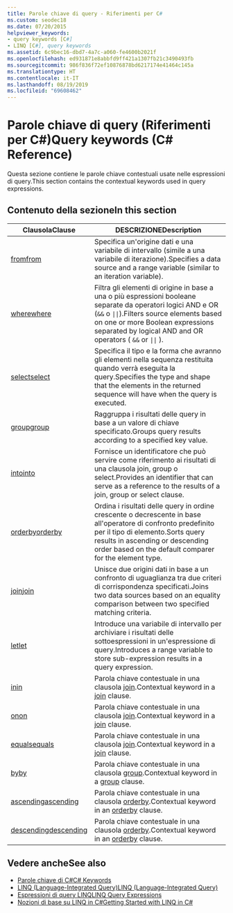 ```yaml
---
title: Parole chiave di query - Riferimenti per C#
ms.custom: seodec18
ms.date: 07/20/2015
helpviewer_keywords:
- query keywords [C#]
- LINQ [C#], query keywords
ms.assetid: 6c9bec16-dbd7-4a7c-a060-fe4600b2021f
ms.openlocfilehash: ed931871e8abbfd9ff421a1307fb21c3490493fb
ms.sourcegitcommit: 986f836f72ef10876878bd6217174e41464c145a
ms.translationtype: HT
ms.contentlocale: it-IT
ms.lasthandoff: 08/19/2019
ms.locfileid: "69608462"
---
```

# <a name="query-keywords-c-reference"></a><span data-ttu-id="dff27-102">Parole chiave di query (Riferimenti per C#)</span><span class="sxs-lookup"><span data-stu-id="dff27-102">Query keywords (C# Reference)</span></span>

<span data-ttu-id="dff27-103">Questa sezione contiene le parole chiave contestuali usate nelle espressioni di query.</span><span class="sxs-lookup"><span data-stu-id="dff27-103">This section contains the contextual keywords used in query expressions.</span></span>

## <a name="in-this-section"></a><span data-ttu-id="dff27-104">Contenuto della sezione</span><span class="sxs-lookup"><span data-stu-id="dff27-104">In this section</span></span>

|<span data-ttu-id="dff27-105">Clausola</span><span class="sxs-lookup"><span data-stu-id="dff27-105">Clause</span></span>|<span data-ttu-id="dff27-106">DESCRIZIONE</span><span class="sxs-lookup"><span data-stu-id="dff27-106">Description</span></span>|
|------------|-----------------|
|[<span data-ttu-id="dff27-107">from</span><span class="sxs-lookup"><span data-stu-id="dff27-107">from</span></span>](from-clause.md)|<span data-ttu-id="dff27-108">Specifica un'origine dati e una variabile di intervallo (simile a una variabile di iterazione).</span><span class="sxs-lookup"><span data-stu-id="dff27-108">Specifies a data source and a range variable (similar to an iteration variable).</span></span>|
|[<span data-ttu-id="dff27-109">where</span><span class="sxs-lookup"><span data-stu-id="dff27-109">where</span></span>](where-clause.md)|<span data-ttu-id="dff27-110">Filtra gli elementi di origine in base a una o più espressioni booleane separate da operatori logici AND e OR (`&&` o <code>&#124;&#124;</code>).</span><span class="sxs-lookup"><span data-stu-id="dff27-110">Filters source elements based on one or more Boolean expressions separated by logical AND and OR operators ( `&&` or <code>&#124;&#124;</code> ).</span></span>|
|[<span data-ttu-id="dff27-111">select</span><span class="sxs-lookup"><span data-stu-id="dff27-111">select</span></span>](select-clause.md)|<span data-ttu-id="dff27-112">Specifica il tipo e la forma che avranno gli elementi nella sequenza restituita quando verrà eseguita la query.</span><span class="sxs-lookup"><span data-stu-id="dff27-112">Specifies the type and shape that the elements in the returned sequence will have when the query is executed.</span></span>|
|[<span data-ttu-id="dff27-113">group</span><span class="sxs-lookup"><span data-stu-id="dff27-113">group</span></span>](group-clause.md)|<span data-ttu-id="dff27-114">Raggruppa i risultati delle query in base a un valore di chiave specificato.</span><span class="sxs-lookup"><span data-stu-id="dff27-114">Groups query results according to a specified key value.</span></span>|
|[<span data-ttu-id="dff27-115">into</span><span class="sxs-lookup"><span data-stu-id="dff27-115">into</span></span>](into.md)|<span data-ttu-id="dff27-116">Fornisce un identificatore che può servire come riferimento ai risultati di una clausola join, group o select.</span><span class="sxs-lookup"><span data-stu-id="dff27-116">Provides an identifier that can serve as a reference to the results of a join, group or select clause.</span></span>|
|[<span data-ttu-id="dff27-117">orderby</span><span class="sxs-lookup"><span data-stu-id="dff27-117">orderby</span></span>](orderby-clause.md)|<span data-ttu-id="dff27-118">Ordina i risultati delle query in ordine crescente o decrescente in base all'operatore di confronto predefinito per il tipo di elemento.</span><span class="sxs-lookup"><span data-stu-id="dff27-118">Sorts query results in ascending or descending order based on the default comparer for the element type.</span></span>|
|[<span data-ttu-id="dff27-119">join</span><span class="sxs-lookup"><span data-stu-id="dff27-119">join</span></span>](join-clause.md)|<span data-ttu-id="dff27-120">Unisce due origini dati in base a un confronto di uguaglianza tra due criteri di corrispondenza specificati.</span><span class="sxs-lookup"><span data-stu-id="dff27-120">Joins two data sources based on an equality comparison between two specified matching criteria.</span></span>|
|[<span data-ttu-id="dff27-121">let</span><span class="sxs-lookup"><span data-stu-id="dff27-121">let</span></span>](let-clause.md)|<span data-ttu-id="dff27-122">Introduce una variabile di intervallo per archiviare i risultati delle sottoespressioni in un'espressione di query.</span><span class="sxs-lookup"><span data-stu-id="dff27-122">Introduces a range variable to store sub-expression results in a query expression.</span></span>|
|[<span data-ttu-id="dff27-123">in</span><span class="sxs-lookup"><span data-stu-id="dff27-123">in</span></span>](in.md)|<span data-ttu-id="dff27-124">Parola chiave contestuale in una clausola [join](join-clause.md).</span><span class="sxs-lookup"><span data-stu-id="dff27-124">Contextual keyword in a [join](join-clause.md) clause.</span></span>|
|[<span data-ttu-id="dff27-125">on</span><span class="sxs-lookup"><span data-stu-id="dff27-125">on</span></span>](on.md)|<span data-ttu-id="dff27-126">Parola chiave contestuale in una clausola [join](join-clause.md).</span><span class="sxs-lookup"><span data-stu-id="dff27-126">Contextual keyword in a [join](join-clause.md) clause.</span></span>|
|[<span data-ttu-id="dff27-127">equals</span><span class="sxs-lookup"><span data-stu-id="dff27-127">equals</span></span>](equals.md)|<span data-ttu-id="dff27-128">Parola chiave contestuale in una clausola [join](join-clause.md).</span><span class="sxs-lookup"><span data-stu-id="dff27-128">Contextual keyword in a [join](join-clause.md) clause.</span></span>|
|[<span data-ttu-id="dff27-129">by</span><span class="sxs-lookup"><span data-stu-id="dff27-129">by</span></span>](by.md)|<span data-ttu-id="dff27-130">Parola chiave contestuale in una clausola [group](group-clause.md).</span><span class="sxs-lookup"><span data-stu-id="dff27-130">Contextual keyword in a [group](group-clause.md) clause.</span></span>|
|[<span data-ttu-id="dff27-131">ascending</span><span class="sxs-lookup"><span data-stu-id="dff27-131">ascending</span></span>](ascending.md)|<span data-ttu-id="dff27-132">Parola chiave contestuale in una clausola [orderby](orderby-clause.md).</span><span class="sxs-lookup"><span data-stu-id="dff27-132">Contextual keyword in an [orderby](orderby-clause.md) clause.</span></span>|
|[<span data-ttu-id="dff27-133">descending</span><span class="sxs-lookup"><span data-stu-id="dff27-133">descending</span></span>](descending.md)|<span data-ttu-id="dff27-134">Parola chiave contestuale in una clausola [orderby](orderby-clause.md).</span><span class="sxs-lookup"><span data-stu-id="dff27-134">Contextual keyword in an [orderby](orderby-clause.md) clause.</span></span>|

## <a name="see-also"></a><span data-ttu-id="dff27-135">Vedere anche</span><span class="sxs-lookup"><span data-stu-id="dff27-135">See also</span></span>

- [<span data-ttu-id="dff27-136">Parole chiave di C#</span><span class="sxs-lookup"><span data-stu-id="dff27-136">C# Keywords</span></span>](index.md)
- [<span data-ttu-id="dff27-137">LINQ (Language-Integrated Query)</span><span class="sxs-lookup"><span data-stu-id="dff27-137">LINQ (Language-Integrated Query)</span></span>](../../programming-guide/concepts/linq/index.md)
- [<span data-ttu-id="dff27-138">Espressioni di query LINQ</span><span class="sxs-lookup"><span data-stu-id="dff27-138">LINQ Query Expressions</span></span>](../../programming-guide/linq-query-expressions/index.md)
- [<span data-ttu-id="dff27-139">Nozioni di base su LINQ in C#</span><span class="sxs-lookup"><span data-stu-id="dff27-139">Getting Started with LINQ in C#</span></span>](../../programming-guide/concepts/linq/getting-started-with-linq.md)
